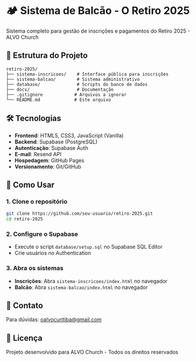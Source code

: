 # 🏕️ Sistema de Balcão - O Retiro 2025

Sistema completo para gestão de inscrições e pagamentos do Retiro 2025 - ALVO Church

## 📁 Estrutura do Projeto
```
retiro-2025/
├── sistema-inscricoes/    # Interface pública para inscrições
├── sistema-balcao/        # Sistema administrativo
├── database/              # Scripts do banco de dados
├── docs/                  # Documentação
├── .gitignore            # Arquivos a ignorar
└── README.md             # Este arquivo
```

## 🛠️ Tecnologias

- **Frontend**: HTML5, CSS3, JavaScript (Vanilla)
- **Backend**: Supabase (PostgreSQL)
- **Autenticação**: Supabase Auth
- **E-mail**: Resend API
- **Hospedagem**: GitHub Pages
- **Versionamento**: Git/GitHub

## 🚀 Como Usar

### 1. Clone o repositório
```bash
git clone https://github.com/seu-usuario/retiro-2025.git
cd retiro-2025
```

### 2. Configure o Supabase
- Execute o script `database/setup.sql` no Supabase SQL Editor
- Crie usuários no Authentication

### 3. Abra os sistemas
- **Inscrições**: Abra `sistema-inscricoes/index.html` no navegador
- **Balcão**: Abra `sistema-balcao/index.html` no navegador

## 📧 Contato

Para dúvidas: oalvocuritiba@gmail.com

## 📄 Licença

Projeto desenvolvido para ALVO Church - Todos os direitos reservados